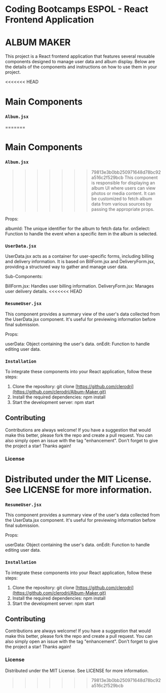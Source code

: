 # Coding Bootcamps ESPOL - React Frontend Application

# ALBUM MAKER

This project is a React frontend application that features several reusable components designed to manage user data and album display. Below are the details of the components and instructions on how to use them in your project.

<<<<<<< HEAD

# Main Components

### `Album.jsx`

=======

# Main Components

### `Album.jsx`

> > > > > > > 79813e3b0bb250971648d78bc92a516c2f529bcb
> > > > > > > This component is responsible for displaying an album UI where users can view photos or media content. It can be customized to fetch album data from various sources by passing the appropriate props.

Props:

albumId: The unique identifier for the album to fetch data for.
onSelect: Function to handle the event when a specific item in the album is selected.

### `UserData.jsx`

UserData.jsx acts as a container for user-specific forms, including billing and delivery information. It is based on BillForm.jsx and DeliveryForm.jsx, providing a structured way to gather and manage user data.

Sub-Components:

BillForm.jsx: Handles user billing information.
DeliveryForm.jsx: Manages user delivery details.
<<<<<<< HEAD

### `ResumeUser.jsx`

This component provides a summary view of the user's data collected from the UserData.jsx component. It's useful for previewing information before final submission.

Props:

userData: Object containing the user's data.
onEdit: Function to handle editing user data.

### `Installation`

To integrate these components into your React application, follow these steps:

1. Clone the repository:
   git clone [https://github.com/clerodri](https://github.com/clerodri/Album-Maker.git)
2. Install the required dependencies:
   npm install
3. Start the development server:
   npm start

## Contributing

Contributions are always welcome! If you have a suggestion that would make this better, please fork the repo and create a pull request. You can also simply open an issue with the tag "enhancement".
Don't forget to give the project a star! Thanks again!

### License

# Distributed under the MIT License. See LICENSE for more information.

### `ResumeUser.jsx`

This component provides a summary view of the user's data collected from the UserData.jsx component. It's useful for previewing information before final submission.

Props:

userData: Object containing the user's data.
onEdit: Function to handle editing user data.

### `Installation`

To integrate these components into your React application, follow these steps:

1. Clone the repository:
   git clone [https://github.com/clerodri](https://github.com/clerodri/Album-Maker.git)
2. Install the required dependencies:
   npm install
3. Start the development server:
   npm start

## Contributing

Contributions are always welcome! If you have a suggestion that would make this better, please fork the repo and create a pull request. You can also simply open an issue with the tag "enhancement".
Don't forget to give the project a star! Thanks again!

### License

Distributed under the MIT License. See LICENSE for more information.

> > > > > > > 79813e3b0bb250971648d78bc92a516c2f529bcb
